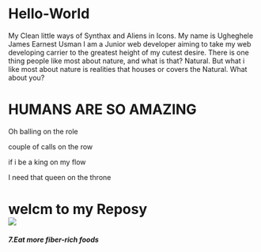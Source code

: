 # Hello-World
My Clean little ways of Synthax and Aliens in Icons.
My name is Ugheghele James  Earnest Usman I am a Junior web developer aiming to take my web developing carrier to the greatest height of my cutest desire. There is one thing people like most about nature, and what is that? Natural. But what i like most about nature is realities that houses or covers the Natural. What about you?
<h1>HUMANS ARE SO AMAZING</h1>
<p>Oh balling on the role</p>
<p>couple of calls on the row</P>
<p>if i be a king on my flow</p>
<p>I need that queen on the throne</p>
<h1>welcm to my Reposy<br>
<img src="images/fitimg27.jpg" class="img-fluid xx"></h1>
<h5>7.Eat more fiber-rich foods</h5>
